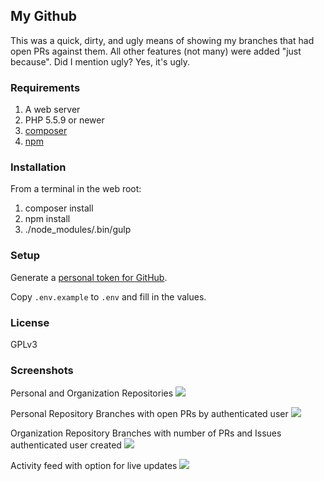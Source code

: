 ## My Github

This was a quick, dirty, and ugly means of showing my branches that had open PRs against them. All other features (not many) were added "just because". Did I mention ugly? Yes, it's ugly.

### Requirements

1. A web server
2. PHP 5.5.9 or newer
3. [composer](https://getcomposer.org/)
4. [npm](https://docs.npmjs.com/cli/install)

### Installation

From a terminal in the web root:

1. composer install
2. npm install
3. ./node_modules/.bin/gulp

### Setup

Generate a [personal token for GitHub](https://github.com/settings/tokens).

Copy `.env.example` to `.env` and fill in the values.

### License

GPLv3

### Screenshots
Personal and Organization Repositories
![](http://alan.direct/drop/2015-11-29_19-13-56.png)

Personal Repository Branches with open PRs by authenticated user 
![](http://alan.direct/drop/2015-11-29_19-14-31.png)

Organization Repository Branches with number of PRs and Issues authenticated user created
![](http://alan.direct/drop/2015-11-29_19-23-19.png)

Activity feed with option for live updates
![](http://alan.direct/drop/2015-11-29_19-20-11.png)



